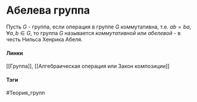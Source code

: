# Абелева группа
Пусть $G$ - группа, если операция в группе $G$ коммутативна, т.е. $ab=ba,\forall a,b\in G$, то группа $G$ называется *коммутативной* или *абелевой* - в честь Нильса Хенрика Абеля.

#### Линки
[[Группа]],
[[Алгебраическая операция или Закон композиции]]
#### Тэги 
 #Теория_групп 